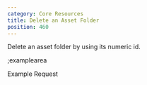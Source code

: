 ```yaml
---
category: Core Resources
title: Delete an Asset Folder
position: 460
---
```


Delete an asset folder by using its numeric id.

;examplearea

Example Request

<RequestExample url="https://mapi.storyblok.com/v1/spaces/606/asset_folders/41" httpMethod="DELETE"></RequestExample>